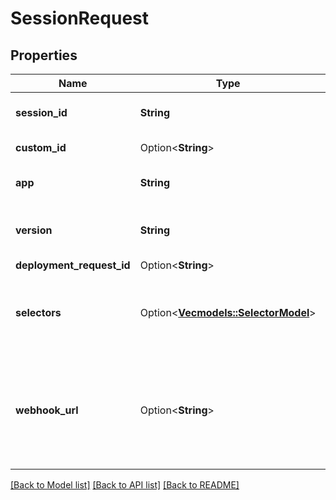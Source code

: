 # SessionRequest

## Properties

Name | Type | Description | Notes
------------ | ------------- | ------------- | -------------
**session_id** | **String** | The Unique Identifier of the Session | 
**custom_id** | Option<**String**> | Custom ID if Available | [optional]
**app** | **String** | The Name of the App you requested | 
**version** | **String** | The name of the App Version you requested | 
**deployment_request_id** | Option<**String**> | Unique UUID | [optional]
**selectors** | Option<[**Vec<models::SelectorModel>**](SelectorModel.md)> | List of Selectors to filter potential Deployment to link and tag the Session | [optional]
**webhook_url** | Option<**String**> | When your Session is Linked, Unprocessable or in Error, we will POST the session's details on the webhook_url  | [optional]

[[Back to Model list]](../README.md#documentation-for-models) [[Back to API list]](../README.md#documentation-for-api-endpoints) [[Back to README]](../README.md)


